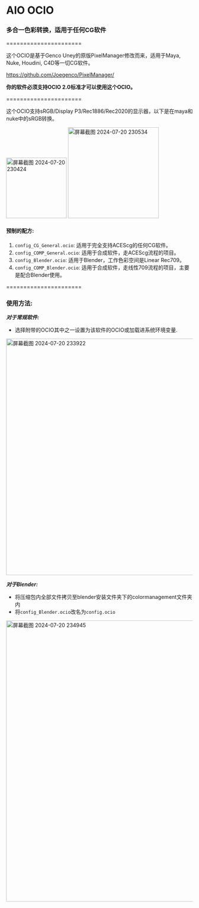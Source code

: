 
# AIO OCIO

### 多合一色彩转换，适用于任何CG软件
======================

这个OCIO是基于Genco Uney的原版PixelManager修改而来，适用于Maya, Nuke, Houdini, C4D等一切CG软件。

https://github.com/Joegenco/PixelManager/

**你的软件必须支持OCIO 2.0标准才可以使用这个OCIO。**

======================

这个OCIO支持sRGB/Display P3/Rec1886/Rec2020的显示器，以下是在maya和nuke中的sRGB转换。

<img width="163" alt="屏幕截图 2024-07-20 230424" src="https://github.com/user-attachments/assets/8ede1bc8-c09a-4dee-870d-83ac9c1b5703">
<img width="245" alt="屏幕截图 2024-07-20 230534" src="https://github.com/user-attachments/assets/1a598e41-909d-437f-a9de-5ba399afb922">

#### 预制的配方: 

1. `config_CG_General.ocio`: 适用于完全支持ACEScg的任何CG软件。
2. `config_COMP_General.ocio`: 适用于合成软件，走ACEScg流程的项目。
3. `config_Blender.ocio`: 适用于Blender，工作色彩空间是Linear Rec709。
4. `config_COMP_Blender.ocio`: 适用于合成软件，走线性709流程的项目，主要是配合Blender使用。

======================

### **使用方法:**

***对于常规软件:***

- 选择附带的OCIO其中之一设置为该软件的OCIO或加载进系统环境变量.

<img width="637" alt="屏幕截图 2024-07-20 233922" src="https://github.com/user-attachments/assets/139f78ed-df24-4b9a-8a2d-8e1cf4dfeea6">

***对于Blender:***

- 将压缩包内全部文件拷贝至blender安装文件夹下的colormanagement文件夹内
- 将`config_Blender.ocio`改名为`config.ocio`
<img width="757" alt="屏幕截图 2024-07-20 234945" src="https://github.com/user-attachments/assets/da857992-598f-4ff4-95b2-d1fe3218e6ad">
